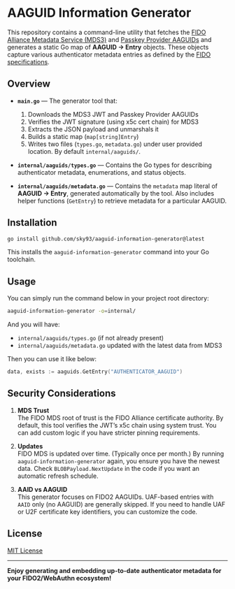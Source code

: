 # AAGUID Information Generator

This repository contains a command-line utility that fetches the [FIDO Alliance Metadata Service (MDS3)](https://mds.fidoalliance.org/) and [Passkey Provider AAGUIDs](https://github.com/passkeydeveloper/passkey-authenticator-aaguids) and generates a static Go map of **AAGUID → Entry** objects. These objects capture various authenticator metadata entries as defined by the [FIDO specifications](https://fidoalliance.org/specifications/).

## Overview

- **`main.go`** — The generator tool that:
    1. Downloads the MDS3 JWT and Passkey Provider AAGUIDs
    2. Verifies the JWT signature (using x5c cert chain) for MDS3
    3. Extracts the JSON payload and unmarshals it
    4. Builds a static map (`map[string]Entry`)
    5. Writes two files (`types.go`, `metadata.go`) under user provided location. By default `internal/aaguids/`.

- **`internal/aaguids/types.go`** — Contains the Go types for describing authenticator metadata, enumerations, and status objects.
- **`internal/aaguids/metadata.go`** — Contains the `metadata` map literal of **AAGUID → Entry**, generated automatically by the tool. Also includes helper functions (`GetEntry`) to retrieve metadata for a particular AAGUID.

## Installation

```bash
go install github.com/sky93/aaguid-information-generator@latest
```

This installs the `aaguid-information-generator` command into your Go toolchain.

## Usage

You can simply run the command below in your project root directory:

```bash
aaguid-information-generator -o=internal/
```

And you will have:

- `internal/aaguids/types.go` (if not already present)
- `internal/aaguids/metadata.go` updated with the latest data from MDS3

Then you can use it like below:

```go
data, exists := aaguids.GetEntry("AUTHENTICATOR_AAGUID")
```

## Security Considerations

1. **MDS Trust**  
   The FIDO MDS root of trust is the FIDO Alliance certificate authority. By default, this tool verifies the JWT’s x5c chain using system trust. You can add custom logic if you have stricter pinning requirements.

2. **Updates**  
   FIDO MDS is updated over time. (Typically once per month.) By running `aaguid-information-generator` again, you ensure you have the newest data. Check `BLOBPayload.NextUpdate` in the code if you want an automatic refresh schedule.

3. **AAID vs AAGUID**  
   This generator focuses on FIDO2 AAGUIDs. UAF-based entries with `AAID` only (no AAGUID) are generally skipped. If you need to handle UAF or U2F certificate key identifiers, you can customize the code.

## License

[MIT License](LICENSE)

---

**Enjoy generating and embedding up-to-date authenticator metadata for your FIDO2/WebAuthn ecosystem!**